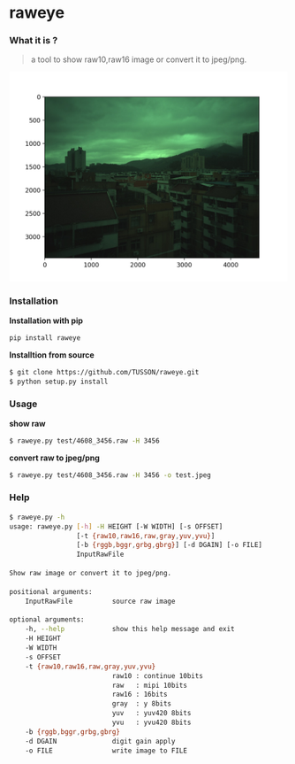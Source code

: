 # raweye
### What it is ?
> a tool to show raw10,raw16 image or convert it to jpeg/png.

![show](test/show.jpeg)

### Installation
**Installation with pip**
```bash
pip install raweye
```

**Installtion from source**
```bash
$ git clone https://github.com/TUSSON/raweye.git
$ python setup.py install
```

### Usage
**show raw**
```bash
$ raweye.py test/4608_3456.raw -H 3456
```

**convert raw to jpeg/png**
```bash
$ raweye.py test/4608_3456.raw -H 3456 -o test.jpeg
```

### Help
```bash
$ raweye.py -h
usage: raweye.py [-h] -H HEIGHT [-W WIDTH] [-s OFFSET]
                 [-t {raw10,raw16,raw,gray,yuv,yvu}]
                 [-b {rggb,bggr,grbg,gbrg}] [-d DGAIN] [-o FILE]
                 InputRawFile

Show raw image or convert it to jpeg/png.

positional arguments:
    InputRawFile          source raw image

optional arguments:
    -h, --help            show this help message and exit
    -H HEIGHT
    -W WIDTH
    -s OFFSET
    -t {raw10,raw16,raw,gray,yuv,yvu}
                          raw10 : continue 10bits
                          raw   : mipi 10bits
                          raw16 : 16bits
                          gray  : y 8bits
                          yuv   : yuv420 8bits
                          yvu   : yvu420 8bits
    -b {rggb,bggr,grbg,gbrg}
    -d DGAIN              digit gain apply
    -o FILE               write image to FILE
```
